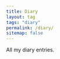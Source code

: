 ```yaml
---
title: Diary
layout: tag
tags: "diary"
permalink: /diary/
sitemap: false
---
```


All my diary entries.
